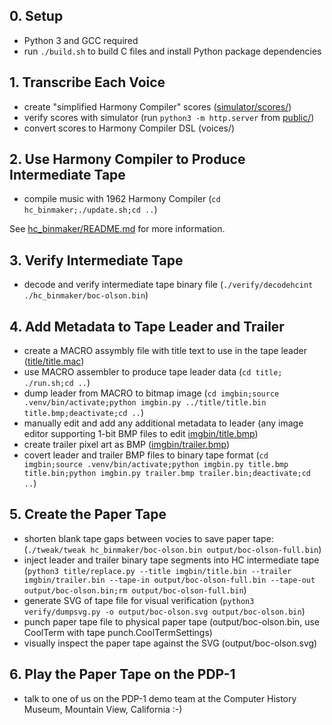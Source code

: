 ## 0. Setup

- Python 3 and GCC required
- run `./build.sh` to build C files and install Python package dependencies

## 1. Transcribe Each Voice

- create "simplified Harmony Compiler" scores ([simulator/scores/](./simulator/scores))
- verify scores with simulator (run `python3 -m http.server` from [public/](./public))
- convert scores to Harmony Compiler DSL (voices/)

## 2. Use Harmony Compiler to Produce Intermediate Tape

- compile music with 1962 Harmony Compiler (`cd hc_binmaker;./update.sh;cd ..`)

See [hc_binmaker/README.md](hc_binmaker/README.md) for more information.

## 3. Verify Intermediate Tape

- decode and verify intermediate tape binary file (`./verify/decodehcint ./hc_binmaker/boc-olson.bin`)

## 4. Add Metadata to Tape Leader and Trailer

- create a MACRO assymbly file with title text to use in the tape leader ([title/title.mac](title/title.mac))
- use MACRO assembler to produce tape leader data (`cd title; ./run.sh;cd ..`)
- dump leader from MACRO to bitmap image (`cd imgbin;source .venv/bin/activate;python imgbin.py ../title/title.bin title.bmp;deactivate;cd ..`)
- manually edit and add any additional metadata to leader (any image editor supporting 1-bit BMP files to edit [imgbin/title.bmp](imgbin/title.bmp))
- create trailer pixel art as BMP ([imgbin/trailer.bmp](imgbin/trailer.bmp))
- covert leader and trailer BMP files to binary tape format (`cd imgbin;source .venv/bin/activate;python imgbin.py title.bmp title.bin;python imgbin.py trailer.bmp trailer.bin;deactivate;cd ..`)

## 5. Create the Paper Tape

- shorten blank tape gaps between vocies to save paper tape: (`./tweak/tweak hc_binmaker/boc-olson.bin output/boc-olson-full.bin`)
- inject leader and trailer binary tape segments into HC intermediate tape (`python3 title/replace.py --title imgbin/title.bin --trailer imgbin/trailer.bin --tape-in output/boc-olson-full.bin --tape-out output/boc-olson.bin;rm output/boc-olson-full.bin`)
- generate SVG of tape file for visual verification (`python3 verify/dumpsvg.py -o output/boc-olson.svg output/boc-olson.bin`)
- punch paper tape file to physical paper tape (output/boc-olson.bin, use CoolTerm with tape punch.CoolTermSettings)
- visually inspect the paper tape against the SVG (output/boc-olson.svg)

## 6. Play the Paper Tape on the PDP-1

- talk to one of us on the PDP-1 demo team at the Computer History Museum, Mountain View, California :-)
